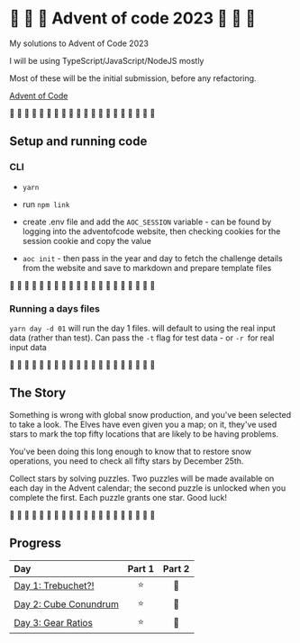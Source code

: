 # 🎄 🎅 🎄 Advent of code 2023 🎄 🎅 🎄

My solutions to Advent of Code 2023

I will be using TypeScript/JavaScript/NodeJS mostly

Most of these will be the initial submission, before any refactoring.

[Advent of Code](https://adventofcode.com/2023)

🎄 🎄 🎄 🎄 🎄 🎄 🎄 🎄 🎄 🎄 🎄 🎄 🎄 🎄 🎄 🎄 🎄 🎄 🎄 🎄

## Setup and running code

### CLI

- `yarn`

- run `npm link`

- create .env file and add the `AOC_SESSION` variable - can be found by logging into the adventofcode website, then checking cookies for the session cookie and copy the value

- `aoc init` - then pass in the year and day to fetch the challenge details from the website and save to markdown and prepare template files

🎄 🎄 🎄 🎄 🎄 🎄 🎄 🎄 🎄 🎄 🎄 🎄 🎄 🎄 🎄 🎄 🎄 🎄 🎄 🎄

### Running a days files

`yarn day -d 01` will run the day 1 files. will default to using the real input data (rather than test). Can pass the `-t` flag for test data - or `-r `for real input data

🎄 🎄 🎄 🎄 🎄 🎄 🎄 🎄 🎄 🎄 🎄 🎄 🎄 🎄 🎄 🎄 🎄 🎄 🎄 🎄

## The Story

Something is wrong with global snow production, and you've been selected to take a look. The Elves have even given you a map; on it, they've used stars to mark the top fifty locations that are likely to be having problems.

You've been doing this long enough to know that to restore snow operations, you need to check all fifty stars by December 25th.

Collect stars by solving puzzles. Two puzzles will be made available on each day in the Advent calendar; the second puzzle is unlocked when you complete the first. Each puzzle grants one star. Good luck!

🎄 🎄 🎄 🎄 🎄 🎄 🎄 🎄 🎄 🎄 🎄 🎄 🎄 🎄 🎄 🎄 🎄 🎄 🎄 🎄

## Progress

| Day                                                    | Part 1 | Part 2 |
| :----------------------------------------------------- | :----: | :----: |
| [Day 1: Trebuchet?!](src/days/01/summary.md#readme)    |   ⭐   |   🌟   |
| [Day 2: Cube Conundrum](src/days/02/summary.md#readme) |   ⭐   |   🌟   |
| [Day 3: Gear Ratios](src/days/03/summary.md#readme)    |   ⭐   |   🌟   |
